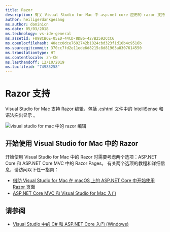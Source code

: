 ```yaml
---
title: Razor
description: 有关 Visual Studio for Mac 中 asp.net core 应用的 razor 支持的信息
author: heiligerdankgesang
ms.author: dominicn
ms.date: 05/03/2018
ms.technology: vs-ide-general
ms.assetid: F898CB6E-05ED-44CD-8DB6-427B2592CCC6
ms.openlocfilehash: 40ecc0dce7692742b1024cbd323f1d10b4c9516b
ms.sourcegitcommit: 370cc7fd2e11ede6d8215c8d81963a8307614550
ms.translationtype: HT
ms.contentlocale: zh-CN
ms.lasthandoff: 12/10/2019
ms.locfileid: "74985258"
---
```

# <a name="razor-support"></a>Razor 支持

Visual Studio for Mac 支持 Razor 编辑，包括 .cshtml 文件中的 IntelliSense 和语法突出显示  。

![visual studio for mac 中的 razor 编辑](media/razor-image1.png)

## <a name="getting-started-with-razor-in-visual-studio-for-mac"></a>开始使用 Visual Studio for Mac 中的 Razor

开始使用 Visual Studio for Mac 中的 Razor 时需要考虑两个选项：ASP.NET Core 和 ASP.NET Core MVC 中的 Razor Pages。 有关两个选项的教程和详细信息，请访问以下任一指南：

- [借助 Visual Studio for Mac 在 macOS 上的 ASP.NET Core 中开始使用 Razor 页面](/aspnet/core/tutorials/razor-pages-mac/razor-pages-start?view=aspnetcore-2.1)
- [ASP.NET Core MVC 和 Visual Studio for Mac 入门](/aspnet/core/tutorials/first-mvc-app-mac/start-mvc?view=aspnetcore-2.1)

## <a name="see-also"></a>请参阅

- [Visual Studio 中的 C# 和 ASP.NET Core 入门 (Windows)](/visualstudio/ide/tutorial-csharp-aspnet-core)